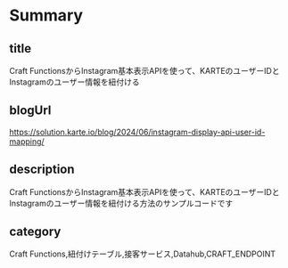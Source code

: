 # Summary

## title

Craft FunctionsからInstagram基本表示APIを使って、KARTEのユーザーIDとInstagramのユーザー情報を紐付ける

## blogUrl

https://solution.karte.io/blog/2024/06/instagram-display-api-user-id-mapping/

## description

Craft FunctionsからInstagram基本表示APIを使って、KARTEのユーザーIDとInstagramのユーザー情報を紐付ける方法のサンプルコードです

## category

Craft Functions,紐付けテーブル,接客サービス,Datahub,CRAFT_ENDPOINT